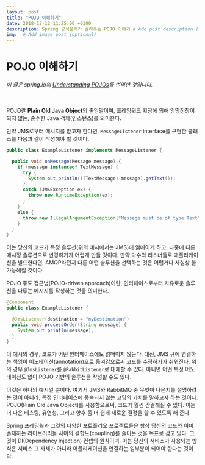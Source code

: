 ```yaml
---
layout: post
title: "POJO 이해하기"
date: 2018-12-12 11:25:00 +0300
description: Spring 공식문서가 알려주는 POJO 이야기 # Add post description (optional)
img:  # Add image post (optional)
---
```


# POJO 이해하기

*이 글은 spring.io의 [Understanding POJOs](https://spring.io/understanding/POJO)를 번역한 것입니다.*  
<br><br>

POJO란 **Plain Old Java Object**의 줄임말이며, 프레임워크 확장에 의해 엉망진창이 되지 않는, 순수한 Java 객체(인스턴스)를 의미한다.

만약 JMS로부터 메시지를 받고자 한다면, `MessageListener` interface를 구현한 클래스를 다음과 같이 작성해야 할 것이다.

```java
public class ExampleListener implements MessageListener {

  public void onMessage(Message message) {
    if (message instanceof TextMessage) {
      try {
        System.out.println(((TextMessage) message).getText());
      }
      catch (JMSException ex) {
        throw new RuntimeException(ex);
      }
    }
    else {
      throw new IllegalArgumentException("Message must be of type TextMessage");
    }
  }
}
```

이는 당신의 코드가 특정 솔루션(위의 예시에서는 JMS)에 얽매이게 하고, 나중에 다른 메시징 솔루션으로 변경하기가 어렵게 만들 것이다. 만약 다수의 리스너들로 애플리케이션을 빌드한다면, AMQP라던지 다른 어떤 솔루션을 선택하는 것은 어렵거나 사실상 불가능해질 것이다.

POJO 주도 접근법(POJO-driven approach)이란, 인터페이스로부터 자유로운 솔루션을 다루는 메시지를 작성하는 것을 의미한다.

```java
@Component
public class ExampleListener {

  @JmsListener(destination = "myDestination")
  public void processOrder(String message) {
    System.out.println(message);
  }
}
```

이 예시의 경우, 코드가 어떤 인터페이스에도 얽매이지 않는다. 대신, JMS 큐에 연결하는 책임이 어노테이션(annotation)으로 옮겨감으로써 코드를 수정하기가 쉬워진다. 위의 경우 `@JmsListener`를 `@RabbitListener`로 대체할 수 있다. 아니면 어떤 특정 어노테이션도 없이 POJO 기반의 솔루션을 작성할 수도 있다.

이것은 하나의 예시일 뿐이다. 여기서 JMS와 RabbitMQ 중 무엇이 나은지를 설명하려는 것이 아니라, 특정 인터페이스에 종속되지 않는 코딩의 가치를 말하고자 하는 것이다. POJO(Plain Old Java Object)를 사용함으로써, 코드가 훨씬 간결해질 수 있다. 이는 더 나은 테스팅, 유연성, 그리고 향후 좀 더 쉽게 새로운 결정을 할 수 있도록 해 준다.

Spring 프레임웤과 그것의 다양한 포트폴리오 프로젝트들은 항상 당신의 코드와 이미 존재하는 라이브러리들 사이의 결합도(coupling)를 줄이는 것을 목표로 삼고 있다. 그것이 DI(Dependency Injection) 컨셉의 원칙이며, 이는 당신의 서비스가 사용되는 방식은 서비스 그 자체가 아니라 어플리케이션을 연결하는 일부분이 되어야 한다는 것이다.